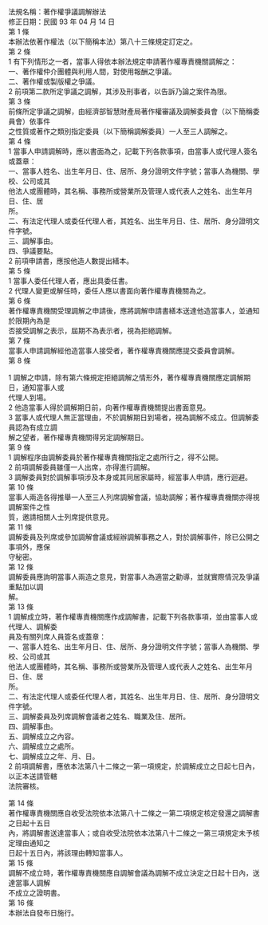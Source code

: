 法規名稱：著作權爭議調解辦法  
修正日期：民國 93 年 04 月 14 日  
第 1 條  
本辦法依著作權法（以下簡稱本法）第八十三條規定訂定之。  
第 2 條  
1 有下列情形之一者，當事人得依本辦法規定申請著作權專責機關調解之：  
一、著作權仲介團體與利用人間，對使用報酬之爭議。  
二、著作權或製版權之爭議。  
2 前項第二款所定爭議之調解，其涉及刑事者，以告訴乃論之案件為限。  
第 3 條  
前條所定爭議之調解，由經濟部智慧財產局著作權審議及調解委員會（以下簡稱委員會）依事件  
之性質或著作之類別指定委員（以下簡稱調解委員）一人至三人調解之。  
第 4 條  
1 當事人申請調解時，應以書面為之，記載下列各款事項，由當事人或代理人簽名或蓋章：  
一、當事人姓名、出生年月日、住、居所、身分證明文件字號；當事人為機關、學校、公司或其  
他法人或團體時，其名稱、事務所或營業所及管理人或代表人之姓名、出生年月日、住、居  
所。  
二、有法定代理人或委任代理人者，其姓名、出生年月日、住、居所、身分證明文件字號。  
三、調解事由。  
四、爭議要點。  
2 前項申請書，應按他造人數提出繕本。  
第 5 條  
1 當事人委任代理人者，應出具委任書。  
2 代理人變更或解任時，委任人應以書面向著作權專責機關為之。  
第 6 條  
著作權專責機關受理調解之申請後，應將調解申請書繕本送達他造當事人，並通知於限期內為是  
否接受調解之表示，屆期不為表示者，視為拒絕調解。  
第 7 條  
當事人申請調解經他造當事人接受者，著作權專責機關應提交委員會調解。  
第 8 條  


1 調解之申請，除有第六條規定拒絕調解之情形外，著作權專責機關應定調解期日，通知當事人或  
代理人到場。  
2 他造當事人得於調解期日前，向著作權專責機關提出書面意見。  
3 當事人或代理人無正當理由，不於調解期日到場者，視為調解不成立。但調解委員認為有成立調  
解之望者，著作權專責機關得另定調解期日。  
第 9 條  
1 調解程序由調解委員於著作權專責機關指定之處所行之，得不公開。  
2 前項調解委員雖僅一人出席，亦得進行調解。  
3 調解委員對於調解事項涉及本身或其同居家屬時，經當事人申請，應行迴避。  
第 10 條  
當事人兩造各得推舉一人至三人列席調解會議，協助調解；著作權專責機關亦得視調解案件之性  
質，邀請相關人士列席提供意見。  
第 11 條  
調解委員及列席或參加調解會議或經辦調解事務之人，對於調解事件，除已公開之事項外，應保  
守秘密。  
第 12 條  
調解委員應詢明當事人兩造之意見，對當事人為適當之勸導，並就實際情況及爭議重點加以調  
解。  
第 13 條  
1 調解成立時，著作權專責機關應作成調解書，記載下列各款事項，並由當事人或代理人、調解委  
員及有關列席人員簽名或蓋章：  
一、當事人姓名、出生年月日、住、居所、身分證明文件字號；當事人為機關、學校、公司或其  
他法人或團體時，其名稱、事務所或營業所及管理人或代表人之姓名、出生年月日、住、居  
所。  
二、有法定代理人或委任代理人者，其姓名、出生年月日、住、居所、身分證明文件字號。  
三、調解委員及列席調解會議者之姓名、職業及住、居所。  
四、調解事由。  
五、調解成立之內容。  
六、調解成立之處所。  
七、調解成立之年、月、日。  
2 前項調解書，應依本法第八十二條之一第一項規定，於調解成立之日起七日內，以正本送請管轄  
法院審核。  


第 14 條  
著作權專責機關應自收受法院依本法第八十二條之一第二項規定核定發還之調解書之日起十五日  
內，將調解書送達當事人；或自收受法院依本法第八十二條之一第三項規定未予核定理由通知之  
日起十五日內，將該理由轉知當事人。  
第 15 條  
調解不成立時，著作權專責機關應自調解會議為調解不成立決定之日起十日內，送達當事人調解  
不成立之證明書。  
第 16 條  
本辦法自發布日施行。  


